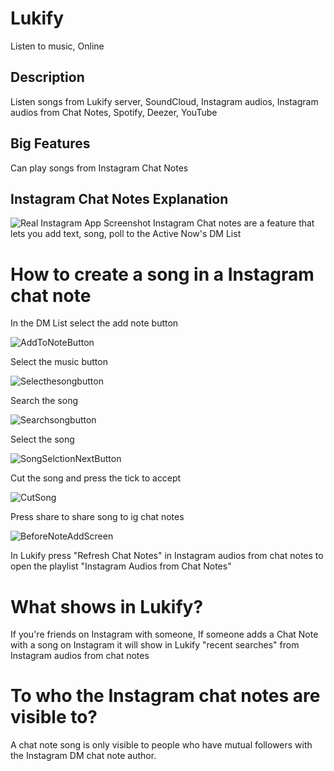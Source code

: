 
# Lukify

	
Listen to music, Online

## Description

Listen songs from Lukify server, SoundCloud, Instagram audios, Instagram audios from Chat Notes, Spotify, Deezer, YouTube

## Big Features

Can play songs from Instagram Chat Notes

## Instagram Chat Notes Explanation
![Real Instagram App Screenshot](https://github.com/user-attachments/assets/933fd3be-74ee-44f0-9b46-353f076bd393)
Instagram Chat notes are a feature that lets you add text, song, poll to the Active Now's DM List

# How to create a song in a Instagram chat note

In the DM List select the add note button

![AddToNoteButton](https://raw.githubusercontent.com/LukaUte2019/Lukify/refs/heads/main/chatnotestutorial/AddToNoteButton.png)

Select the music button

![Selecthesongbutton](https://raw.githubusercontent.com/LukaUte2019/Lukify/refs/heads/main/chatnotestutorial/Selecthesongbutton.png)


Search the song

![Searchsongbutton](https://raw.githubusercontent.com/LukaUte2019/Lukify/refs/heads/main/chatnotestutorial/Searchsongbutton.png)


Select the song

![SongSelctionNextButton](https://raw.githubusercontent.com/LukaUte2019/Lukify/refs/heads/main/chatnotestutorial/SongSelctionNextButton.png)


Cut the song and press the tick to accept

![CutSong](https://raw.githubusercontent.com/LukaUte2019/Lukify/refs/heads/main/chatnotestutorial/CutSong.png)


Press share to share song to ig chat notes

![BeforeNoteAddScreen](https://raw.githubusercontent.com/LukaUte2019/Lukify/refs/heads/main/chatnotestutorial/BeforeNoteAddScreen.png)


In Lukify press "Refresh Chat Notes" in Instagram audios from chat notes to open the playlist "Instagram Audios from Chat Notes"



# What shows in Lukify?

If you're friends on Instagram with someone, If someone adds a Chat Note with a song on Instagram it will show in Lukify "recent searches" from Instagram audios from chat notes

# To who the Instagram chat notes are visible to?

A chat note song is only visible to people who have mutual followers with the Instagram DM chat note author.
